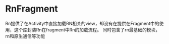 # RnFragment
Rn提供了在Activity中直接加载RN相关的view，却没有在提供在Fragment中的使用，这个库封装Rn在fragment中Rn的加载流程。
同时包含了rn最基础的模块，rn和原生通信等功能
